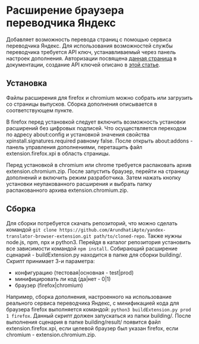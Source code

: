 ﻿# Расширение браузера переводчика Яндекс

Добавляет возможность перевода страниц с помощью сервиса переводчика Яндекс.
Для использования возможностей службы переводчика требуется API ключ,
устанавливаемый через панель настроек дополнения. Авторизации посвящена
[данная страница](https://cloud.yandex.ru/docs/translate/api-ref/authentication) в документации,
создание API ключей описано в [этой статье](https://cloud.yandex.ru/docs/iam/operations/api-key/create).

## Установка

Файлы расширения для firefox и chromium можно собрать или загрузить со страницы выпусков.
Сборка дополнения описывается в соответствующем пункте.

В firefox перед установкой следует включить возможность установки расширений без цифровых подписей.
Что осуществляется переходом по адресу about:config и установкой значения свойства
xpinstall.signatures.required равному false. После открыть about:addons - панель управления дополнениями,
перетащить файл extension.firefox.xpi в область страницы.

Перед установкой в chromium или chrome требуется распаковать архив extension.chromium.zip.
После запустить браузер, перейти на страницу дополнений и включить режим разработчика. Затем нажать кнопку установки
неупакованного расширения и выбрать папку распакованного архива extension.chromium.zip.

## Сборка

Для сборки потребуется скачать репозиторий, что можно сделать командой
`git clone https://github.com/ArundhatiApte/yandex-translator-browser-extension.git path/to/cloned-repo`.
Также нужны node.js, npm, npx и python3. Перейдя в каталог репозитория установить все зависимости командой
`npm install`. Собирающий расширение сценарий - buildExtension.py находится в папке для сборки building/.
Скрипт принимает 3-и параметра:

* конфигурацию (тестовая|основная - test|prod)
* минифицировать ли код (да|нет - 0|1)
* браузер (firefox|chromium)

Например, сборка дополнения, настроенного на использование реального сервиса переводчика Яндекс,
с минификацией кода для браузера firefox выполняется командой: `python3 buildExtension.py prod 1 firefox`.
Данный скрипт должен запускаться из папки building/. После выполнения сценария в папке building/result/ появится файл
extension.firefox.xpi, если целевой браузер был указан firefox, если chromium - extension.chromium.zip.
